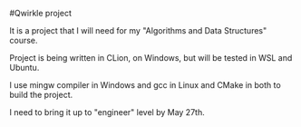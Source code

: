 #Qwirkle project

It is a project that I will need for my "Algorithms and Data Structures" course.

Project is being written in CLion, on Windows, but will be tested in WSL and Ubuntu. 

I use mingw compiler in Windows and gcc in Linux and CMake in both to build the project.

I need to bring it up to "engineer" level by May 27th.
